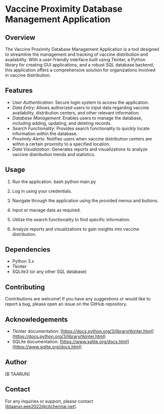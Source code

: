 # Vaccine Proximity Database Management Application

## Overview
The Vaccine Proximity Database Management Application is a tool designed to streamline the management and tracking of vaccine distribution and availability. With a user-friendly interface built using Tkinter, a Python library for creating GUI applications, and a robust SQL database backend, this application offers a comprehensive solution for organizations involved in vaccine distribution.

## Features
- *User Authentication*: Secure login system to access the application.
- *Data Entry*: Allows authorized users to input data regarding vaccine availability, distribution centers, and other relevant information.
- *Database Management*: Enables users to manage the database, including adding, updating, and deleting records.
- *Search Functionality*: Provides search functionality to quickly locate information within the database.
- *Proximity Alerts*: Notifies users when vaccine distribution centers are within a certain proximity to a specified location.
- *Data Visualization*: Generates reports and visualizations to analyze vaccine distribution trends and statistics.

## Usage
1. Run the application.
   bash
   python main.py
   
2. Log in using your credentials.
3. Navigate through the application using the provided menus and buttons.
4. Input or manage data as required.
5. Utilize the search functionality to find specific information.
6. Analyze reports and visualizations to gain insights into vaccine distribution.

## Dependencies
- Python 3.x
- Tkinter
- SQLite3 (or any other SQL database)

## Contributing
Contributions are welcome! If you have any suggestions or would like to report a bug, please open an issue on the GitHub repository.


## Acknowledgements
- Tkinter documentation: [https://docs.python.org/3/library/tkinter.html](https://docs.python.org/3/library/tkinter.html)
- SQLite documentation: [https://www.sqlite.org/docs.html](https://www.sqlite.org/docs.html)

## Author
[B TAARUN]

## Contact
For any inquiries or support, please contact [btaarun.eee2022@citchennai.net].
